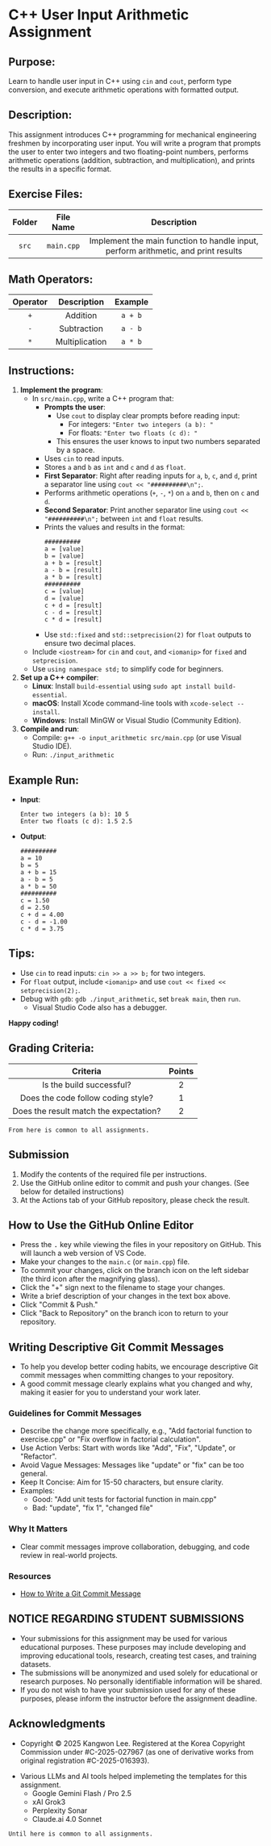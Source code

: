 # C++ User Input Arithmetic Assignment

## Purpose:
Learn to handle user input in C++ using `cin` and `cout`, perform type conversion, and execute arithmetic operations with formatted output.

## Description:
This assignment introduces C++ programming for mechanical engineering freshmen by incorporating user input. You will write a program that prompts the user to enter two integers and two floating-point numbers, performs arithmetic operations (addition, subtraction, and multiplication), and prints the results in a specific format.

## Exercise Files:
| Folder | File Name   | Description |
|:------:|:-----------:|:-----------:|
| `src`  | `main.cpp`  | Implement the main function to handle input, perform arithmetic, and print results |

## Math Operators:
| Operator | Description       | Example       |
|:--------:|:-----------------:|:-------------:|
| `+`      | Addition          | `a + b`       |
| `-`      | Subtraction       | `a - b`       |
| `*`      | Multiplication    | `a * b`       |

## Instructions:
1. **Implement the program**:
   - In `src/main.cpp`, write a C++ program that:
     - **Prompts the user**:
       - Use `cout` to display clear prompts before reading input:
         - For integers: `"Enter two integers (a b): "`
         - For floats: `"Enter two floats (c d): "`
       - This ensures the user knows to input two numbers separated by a space.
     - Uses `cin` to read inputs.
     - Stores `a` and `b` as `int` and `c` and `d` as `float`.
     - **First Separator**: Right after reading inputs for `a`, `b`, `c`, and `d`, print a separator line using `cout << "##########\n";`.
     - Performs arithmetic operations (`+`, `-`, `*`) on `a` and `b`, then on `c` and `d`.
     - **Second Separator**: Print another separator line using `cout << "##########\n";` between `int` and `float` results.
     - Prints the values and results in the format:
       ```
       ##########
       a = [value]
       b = [value]
       a + b = [result]
       a - b = [result]
       a * b = [result]
       ##########
       c = [value]
       d = [value]
       c + d = [result]
       c - d = [result]
       c * d = [result]
       ```
     - Use `std::fixed` and `std::setprecision(2)` for `float` outputs to ensure two decimal places.
   - Include `<iostream>` for `cin` and `cout`, and `<iomanip>` for `fixed` and `setprecision`.
   - Use `using namespace std;` to simplify code for beginners.
2. **Set up a C++ compiler**:
   - **Linux**: Install `build-essential` using `sudo apt install build-essential`.
   - **macOS**: Install Xcode command-line tools with `xcode-select --install`.
   - **Windows**: Install MinGW or Visual Studio (Community Edition).
3. **Compile and run**:
   - Compile: `g++ -o input_arithmetic src/main.cpp` (or use Visual Studio IDE).
   - Run: `./input_arithmetic`

## Example Run:
- **Input**:
  ```
  Enter two integers (a b): 10 5
  Enter two floats (c d): 1.5 2.5
  ```
- **Output**:
  ```
  ##########
  a = 10
  b = 5
  a + b = 15
  a - b = 5
  a * b = 50
  ##########
  c = 1.50
  d = 2.50
  c + d = 4.00
  c - d = -1.00
  c * d = 3.75
  ```

## Tips:
- Use `cin` to read inputs: `cin >> a >> b;` for two integers.
- For `float` output, include `<iomanip>` and use `cout << fixed << setprecision(2);`.
- Debug with `gdb`: `gdb ./input_arithmetic`, set `break main`, then `run`.
  - Visual Studio Code also has a debugger.

**Happy coding!**

## Grading Criteria:
| Criteria | Points |
|:--------:|:------:|
| Is the build successful? | 2 |
| Does the code follow coding style? | 1 |
| Does the result match the expectation? | 2 |

``From here is common to all assignments.``

## Submission
1. Modify the contents of the required file per instructions.
2. Use the GitHub online editor to commit and push your changes. (See below for detailed instructions)
3. At the Actions tab of your GitHub repository, please check the result.

## How to Use the GitHub Online Editor
* Press the <kbd>.</kbd> key while viewing the files in your repository on GitHub. This will launch a web version of VS Code.
* Make your changes to the `main.c` (or `main.cpp`) file.
* To commit your changes, click on the branch icon on the left sidebar (the third icon after the magnifying glass).
* Click the "+" sign next to the filename to stage your changes.
* Write a brief description of your changes in the text box above.
* Click "Commit & Push."
* Click "Back to Repository" on the branch icon to return to your repository.

## Writing Descriptive Git Commit Messages
* To help you develop better coding habits, we encourage descriptive Git commit messages when committing changes to your repository.
* A good commit message clearly explains what you changed and why, making it easier for you to understand your work later.

### Guidelines for Commit Messages
* Describe the change more specifically, e.g., "Add factorial function to exercise.cpp" or "Fix overflow in factorial calculation".
* Use Action Verbs: Start with words like "Add", "Fix", "Update", or "Refactor".
* Avoid Vague Messages: Messages like "update" or "fix" can be too general.
* Keep It Concise: Aim for 15-50 characters, but ensure clarity.
* Examples:
  * Good: "Add unit tests for factorial function in main.cpp"
  * Bad: "update", "fix 1", "changed file"

### Why It Matters
* Clear commit messages improve collaboration, debugging, and code review in real-world projects.

### Resources
* [How to Write a Git Commit Message](https://cbea.ms/git-commit/)

## NOTICE REGARDING STUDENT SUBMISSIONS
* Your submissions for this assignment may be used for various educational purposes. These purposes may include developing and improving educational tools, research, creating test cases, and training datasets.
* The submissions will be anonymized and used solely for educational or research purposes. No personally identifiable information will be shared.
* If you do not wish to have your submission used for any of these purposes, please inform the instructor before the assignment deadline.

## Acknowledgments
- Copyright © 2025 Kangwon Lee. Registered at the Korea Copyright Commission under #C-2025-027967 (as one of derivative works from original registration #C-2025-016393).
* Various LLMs and AI tools helped implemeting the templates for this assignment.
  * Google Gemini Flash / Pro 2.5
  * xAI Grok3
  * Perplexity Sonar
  * Claude.ai 4.0 Sonnet

``Until here is common to all assignments.``
